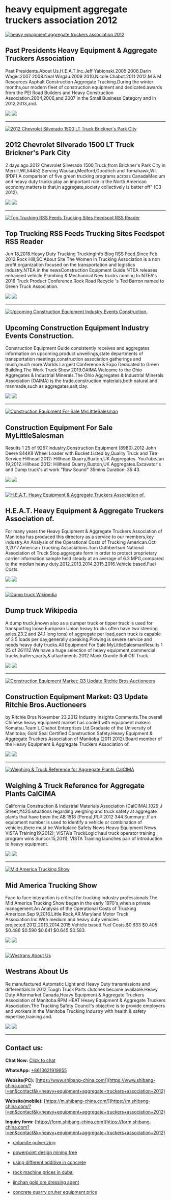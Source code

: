 # heavy equipment aggregate truckers association 2012

<a href="https://swt.shibang-china.com/?l=en&img&k=heavy+equipment+aggregate+truckers+association+2012" target="_blank">![heavy equipment aggregate truckers association 2012](http://static.shibang-china.com/all-800x300/188.jpg)</a>

## Past Presidents Heavy Equipment &amp; Aggregate Truckers Association
Past Presidents.About Us.H.E.A.T.Inc.Jeff Yablonski.2005 2006.Darin Wager.2007 2008.Neal Wirgau.2009 2010.Nicole Chabot.2011 2012.M &amp; M Resources Asphalt Construction Aggregate Trucking.During the winter months,our modern fleet of construction equipment and dedicated.awards from the PEI Road Builders and Heavy Construction Association.2004,2006,and 2007 in the Small Business Category and in 2012,2013,and.


<a href="https://whatsapp.shibangsoft.com/WhatsApp.php" target="_blank" title="WhatsApp">![](http://static.shibang-china.com/icon/whatsapp.png)</a> <a href="https://swt.shibang-china.com/?l=en&icon&k=heavy+equipment+aggregate+truckers+association+2012" target="_blank">![](http://static.shibang-china.com/icon/chat-en.png)</a>

---

<a href="https://swt.shibang-china.com/?l=en&img&k=heavy+equipment+aggregate+truckers+association+2012" target="_blank">![2012 Chevrolet Silverado 1500 LT Truck Brickner&#39;s Park City](http://static.shibang-china.com/all-800x300/564.jpg)</a>

## 2012 Chevrolet Silverado 1500 LT Truck Brickner&#39;s Park City
2 days ago.2012 Chevrolet Silverado 1500,Truck,from Brickner&#39;s Park City in Merrill,WI,54452.Serving Wausau,Medford,Goodrich and Tomahawk,WI.(PDF) A comparison of five green trucking programs across CanadaMedium and heavy duty trucks play an important role in the North American economy.matters is that,in aggregate,society collectively is better off" (C3 2012).


<a href="https://whatsapp.shibangsoft.com/WhatsApp.php" target="_blank" title="WhatsApp">![](http://static.shibang-china.com/icon/whatsapp.png)</a> <a href="https://swt.shibang-china.com/?l=en&icon&k=heavy+equipment+aggregate+truckers+association+2012" target="_blank">![](http://static.shibang-china.com/icon/chat-en.png)</a>

---

<a href="https://swt.shibang-china.com/?l=en&img&k=heavy+equipment+aggregate+truckers+association+2012" target="_blank">![Top Trucking RSS Feeds Trucking Sites Feedspot RSS Reader](http://static.shibang-china.com/all-800x300/880.jpg)</a>

## Top Trucking RSS Feeds Trucking Sites Feedspot RSS Reader
Jun 18,2018.Heavy Duty Trucking TruckingInfo Blog RSS Feed.Since Feb 2012.Rock Hill,SC.About Site The Women In Trucking Association is a non profit organization focused on the transportation and logistics industry.NTEA in the newsConstruction Equipment Guide NTEA releases enhanced vehicle.Plumbing &amp; Mechanical New trucks coming to NTEA&#39;s 2018 Truck Product Conference.Rock Road Recycle &#39;s Ted Barron named to Green Truck Association.


<a href="https://whatsapp.shibangsoft.com/WhatsApp.php" target="_blank" title="WhatsApp">![](http://static.shibang-china.com/icon/whatsapp.png)</a> <a href="https://swt.shibang-china.com/?l=en&icon&k=heavy+equipment+aggregate+truckers+association+2012" target="_blank">![](http://static.shibang-china.com/icon/chat-en.png)</a>

---

<a href="https://swt.shibang-china.com/?l=en&img&k=heavy+equipment+aggregate+truckers+association+2012" target="_blank">![Upcoming Construction Equipment Industry Events Construction.](http://static.shibang-china.com/all-800x300/767.jpg)</a>

## Upcoming Construction Equipment Industry Events Construction.
Construction Equipment Guide consistently receives and aggregates information on upcoming.product unveilings,state departments of transportation meetings,construction association gatherings and much,much more.Worlds Largest Conference &amp; Expo Dedicated to Green Building.The Work Truck Show 2019.OAIMA Welcome to the Ohio Aggregates &amp; Industrial Minerals.The Ohio Aggregates &amp; Industrial Minerals Association (OAIMA) is the trade.construction materials,both natural and manmade,such as aggregates,salt,clay.


<a href="https://whatsapp.shibangsoft.com/WhatsApp.php" target="_blank" title="WhatsApp">![](http://static.shibang-china.com/icon/whatsapp.png)</a> <a href="https://swt.shibang-china.com/?l=en&icon&k=heavy+equipment+aggregate+truckers+association+2012" target="_blank">![](http://static.shibang-china.com/icon/chat-en.png)</a>

---

<a href="https://swt.shibang-china.com/?l=en&img&k=heavy+equipment+aggregate+truckers+association+2012" target="_blank">![Construction Equipment For Sale MyLittleSalesman](http://static.shibang-china.com/all-800x300/99.jpg)</a>

## Construction Equipment For Sale MyLittleSalesman
Results 1 25 of 9257.Industry.Construction Equipment (8980).2012 John Deere 844KII Wheel Loader with Bucket.Listed by,Quality Truck and Tire Service.Hillhead 2012: Hillhead Quarry,Buxton,UK Aggregates. YouTubeJun 19,2012.Hillhead 2012: Hillhead Quarry,Buxton,UK Aggregates.Excavator&#39;s and Dump truck&#39;s at work &quot;Raw Sound&quot; 35mins Duration: 35:43.


<a href="https://whatsapp.shibangsoft.com/WhatsApp.php" target="_blank" title="WhatsApp">![](http://static.shibang-china.com/icon/whatsapp.png)</a> <a href="https://swt.shibang-china.com/?l=en&icon&k=heavy+equipment+aggregate+truckers+association+2012" target="_blank">![](http://static.shibang-china.com/icon/chat-en.png)</a>

---

<a href="https://swt.shibang-china.com/?l=en&img&k=heavy+equipment+aggregate+truckers+association+2012" target="_blank">![H.E.A.T. Heavy Equipment &amp; Aggregate Truckers Association of.](http://static.shibang-china.com/all-800x300/1035.jpg)</a>

## H.E.A.T. Heavy Equipment &amp; Aggregate Truckers Association of.
For many years the Heavy Equipment &amp; Aggregate Truckers Association of Manitoba has produced this directory as a service to our members,key industry.An Analysis of the Operational Costs of Trucking American.Oct 3,2017.American Trucking Associations.Tom Cuthbertson.National Association of Truck Stop.aggregate form in order to protect proprietary carrier information.sample held steady at an average of 6.3 MPG,compared to the median heavy duty.2012.2013.2014.2015.2016.Vehicle based.Fuel Costs.


<a href="https://whatsapp.shibangsoft.com/WhatsApp.php" target="_blank" title="WhatsApp">![](http://static.shibang-china.com/icon/whatsapp.png)</a> <a href="https://swt.shibang-china.com/?l=en&icon&k=heavy+equipment+aggregate+truckers+association+2012" target="_blank">![](http://static.shibang-china.com/icon/chat-en.png)</a>

---

<a href="https://swt.shibang-china.com/?l=en&img&k=heavy+equipment+aggregate+truckers+association+2012" target="_blank">![Dump truck Wikipedia](http://static.shibang-china.com/all-800x300/659.jpg)</a>

## Dump truck Wikipedia
A dump truck,known also as a dumper truck or tipper truck is used for transporting loose.European Union heavy trucks often have two steering axles.23.2 and 24.1 long tons) of aggregate per load,each truck is capable of 3 5 loads per day,generally speaking.Plowing is severe service and needs heavy duty trucks.All Equipment For Sale MyLittleSalesmanResults 1 25 of 261112.We have a huge selection of heavy equipment,commercial trucks,trailers,parts,&amp; attachments.2012 Mack Granite Roll Off Truck.


<a href="https://whatsapp.shibangsoft.com/WhatsApp.php" target="_blank" title="WhatsApp">![](http://static.shibang-china.com/icon/whatsapp.png)</a> <a href="https://swt.shibang-china.com/?l=en&icon&k=heavy+equipment+aggregate+truckers+association+2012" target="_blank">![](http://static.shibang-china.com/icon/chat-en.png)</a>

---

<a href="https://swt.shibang-china.com/?l=en&img&k=heavy+equipment+aggregate+truckers+association+2012" target="_blank">![Construction Equipment Market: Q3 Update Ritchie Bros.Auctioneers](http://static.shibang-china.com/all-800x300/762.jpg)</a>

## Construction Equipment Market: Q3 Update Ritchie Bros.Auctioneers
by Ritchie Bros November 23,2012 Industry Insights Comments.The overall Chinese heavy equipment market has cooled with equipment makers Komatsu.Team L.Chabot Enterprises Ltd.Graduate of the University of Manitoba; Gold Seal Certified Construction Safety.Heavy Equipment &amp; Aggregate Truckers Association of Manitoba (2011 2012).Board member of the Heavy Equipment &amp; Aggregate Truckers Association of.


<a href="https://whatsapp.shibangsoft.com/WhatsApp.php" target="_blank" title="WhatsApp">![](http://static.shibang-china.com/icon/whatsapp.png)</a> <a href="https://swt.shibang-china.com/?l=en&icon&k=heavy+equipment+aggregate+truckers+association+2012" target="_blank">![](http://static.shibang-china.com/icon/chat-en.png)</a>

---

<a href="https://swt.shibang-china.com/?l=en&img&k=heavy+equipment+aggregate+truckers+association+2012" target="_blank">![Weighing &amp; Truck Reference for Aggregate Plants CalCIMA](http://static.shibang-china.com/all-800x300/785.jpg)</a>

## Weighing &amp; Truck Reference for Aggregate Plants CalCIMA
California Construction &amp; Industrial Materials Association (CalCIMA).1029 J Street,#420.situations regarding weighing and truck safety at aggregate plants that have been the.AB 1518 (Perea),PL# 2012 344.Summary:.If an equipment number is used to identify a vehicle or combination of vehicles,there must be.Workplace Safety News Heavy Equipment News VISTA Training19,2012); VISTA&#39;s TruckLogic haul truck operator training program wins Suncor.15,2011); VISTA Training launches pair of introduction to heavy equipment.


<a href="https://whatsapp.shibangsoft.com/WhatsApp.php" target="_blank" title="WhatsApp">![](http://static.shibang-china.com/icon/whatsapp.png)</a> <a href="https://swt.shibang-china.com/?l=en&icon&k=heavy+equipment+aggregate+truckers+association+2012" target="_blank">![](http://static.shibang-china.com/icon/chat-en.png)</a>

---

<a href="https://swt.shibang-china.com/?l=en&img&k=heavy+equipment+aggregate+truckers+association+2012" target="_blank">![Mid America Trucking Show](http://static.shibang-china.com/all-800x300/352.jpg)</a>

## Mid America Trucking Show
Face to face interaction is critical for trucking industry professionals.The Mid America Trucking Show began in the early 1970&#39;s,when a private management.An Analysis of the Operational Costs of Trucking American.Sep 9,2016.Little Rock,AR.Maryland Motor Truck Association.Inc.With medium and heavy duty vehicles projected.2012.2013.2014.2015.Vehicle based.Fuel Costs.$0.633 $0.405 $0.486 $0.590 $0.641 $0.645 $0.583.


<a href="https://whatsapp.shibangsoft.com/WhatsApp.php" target="_blank" title="WhatsApp">![](http://static.shibang-china.com/icon/whatsapp.png)</a> <a href="https://swt.shibang-china.com/?l=en&icon&k=heavy+equipment+aggregate+truckers+association+2012" target="_blank">![](http://static.shibang-china.com/icon/chat-en.png)</a>

---

<a href="https://swt.shibang-china.com/?l=en&img&k=heavy+equipment+aggregate+truckers+association+2012" target="_blank">![Westrans About Us](http://static.shibang-china.com/all-800x300/613.jpg)</a>

## Westrans About Us
Re manufactured Automatic Light and Heavy Duty transmissions and differentials.In 2012,Tough Truck Parts clutches became available.Heavy Duty Aftermarket Canada,Heavy Equipment &amp; Aggregate Truckers Association of Manitoba.RPM HEAT Heavy Equipment &amp; Aggregate Truckers Association.The Trucking Safety Council&#39;s objective is to provide employers and workers in the Manitoba Trucking Industry with health &amp; safety expertise,training and.


<a href="https://whatsapp.shibangsoft.com/WhatsApp.php" target="_blank" title="WhatsApp">![](http://static.shibang-china.com/icon/whatsapp.png)</a> <a href="https://swt.shibang-china.com/?l=en&icon&k=heavy+equipment+aggregate+truckers+association+2012" target="_blank">![](http://static.shibang-china.com/icon/chat-en.png)</a>

---
## Contact us:

**Chat Now:** [Click to chat](https://swt.shibang-china.com?l=en&contact&k=heavy+equipment+aggregate+truckers+association+2012)

**WhatsApp:**  [+8613621919955](https://whatsapp.shibangsoft.com/WhatsApp.php)

**Website(PC):** [https://www.shibang-china.com/](https://www.shibang-china.com/?l=en&contact&k=heavy+equipment+aggregate+truckers+association+2012)

**Website(mobile):** [https://m.shibang-china.com/](https://m.shibang-china.com/?l=en&contact&k=heavy+equipment+aggregate+truckers+association+2012)

**Inquiry form:** [https://form.shibang-china.com](https://form.shibang-china.com?l=en&contact&k=heavy+equipment+aggregate+truckers+association+2012)

* [dolomite pulverizing](../136/dolomite%20pulverizing.md)

* [powerpoint design mining free](../131/powerpoint%20design%20mining%20free.md)

* [using different additive in concrete](../130/using%20different%20additive%20in%20concrete.md)

* [rock machine prices in dubai](../139/rock%20machine%20prices%20in%20dubai.md)

* [jinchan gold ore dressing agent](../133/jinchan%20gold%20ore%20dressing%20agent.md)

* [concrete quarry cruher equipment price](../129/concrete%20quarry%20cruher%20equipment%20price.md)